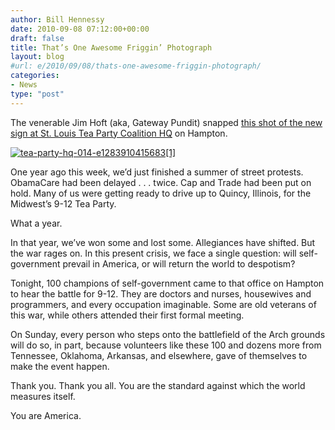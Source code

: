 ```yaml
---
author: Bill Hennessy
date: 2010-09-08 07:12:00+00:00
draft: false
title: That’s One Awesome Friggin’ Photograph
layout: blog
#url: e/2010/09/08/thats-one-awesome-friggin-photograph/
categories:
- News
type: "post"
---
```


The venerable Jim Hoft (aka, Gateway Pundit) snapped [this shot of the new sign at St. Louis Tea Party Coalition HQ](https://gatewaypundit.firstthings.com/2010/09/st-louis-tea-party-headquarters-packed-for-pre-rally-training-session/) on Hampton. 

 

[![tea-party-hq-014-e1283910415683[1]](https://hennessysview.com/wp-content/uploads/2010/09/teapartyhq014e12839104156831_thumb.jpg)
](https://hennessysview.com/wp-content/uploads/2010/09/teapartyhq014e12839104156831.jpg)

 

One year ago this week, we’d just finished a summer of street protests. ObamaCare had been delayed . . . twice. Cap and Trade had been put on hold. Many of us were getting ready to drive up to Quincy, Illinois, for the Midwest’s 9-12 Tea Party.

 

What a year.

 

In that year, we’ve won some and lost some. Allegiances have shifted. But the war rages on. In this present crisis, we face a single question: will self-government prevail in America, or will return the world to despotism? 

 

Tonight, 100 champions of self-government came to that office on Hampton to hear the battle for 9-12. They are doctors and nurses, housewives and programmers, and every occupation imaginable. Some are old veterans of this war, while others attended their first formal meeting. 

 

On Sunday, every person who steps onto the battlefield of the Arch grounds will do so, in part, because volunteers like these 100 and dozens more from Tennessee, Oklahoma, Arkansas, and elsewhere, gave of themselves to make the event happen. 

 

Thank you. Thank you all. You are the standard against which the world measures itself.

 

You are America. 
